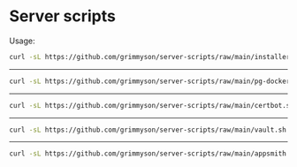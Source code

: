 # Server scripts

Usage:
```bash
curl -sL https://github.com/grimmyson/server-scripts/raw/main/installer.sh | bash -s install
```
---
```bash
curl -sL https://github.com/grimmyson/server-scripts/raw/main/pg-docker.sh | bash
```
---
```bash
curl -sL https://github.com/grimmyson/server-scripts/raw/main/certbot.sh | bash
```
---
```bash
curl -sL https://github.com/grimmyson/server-scripts/raw/main/vault.sh | bash
```
---
```bash
curl -sL https://github.com/grimmyson/server-scripts/raw/main/appsmith.sh | bash
```
